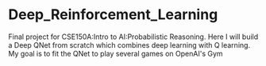 # Deep_Reinforcement_Learning
Final project for CSE150A:Intro to AI:Probabilistic Reasoning. Here I will build a Deep QNet from scratch which combines deep learning with Q learning. My goal is to fit the QNet to play several games on OpenAI's Gym 
